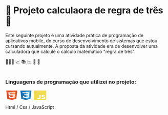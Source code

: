 # 📐 Projeto calculaora de regra de três 📐
Este seguinte projeto é uma atividade prática de programação de aplicativos mobile, do curso de desenvolvimento de sistemas que estou cursando autualmente.
A proposta da atividade era de desenvolver uma calculadora que calcule o cálculo matemático "regra de três".

👩🏻‍🏫 📈 📚 📉  📏 🧮 

#

### Linguagens de programação que utilizei no projeto:
<img align="center" alt="HTML" height="30" width="40" src="https://raw.githubusercontent.com/devicons/devicon/master/icons/html5/html5-original.svg"> <img align="center" alt="CSS" height="30" width="40" src="https://raw.githubusercontent.com/devicons/devicon/master/icons/css3/css3-original.svg"> <img align="center" alt="Js" height="30" width="40" src="https://raw.githubusercontent.com/devicons/devicon/master/icons/javascript/javascript-plain.svg">

Html / Css / JavaScript

